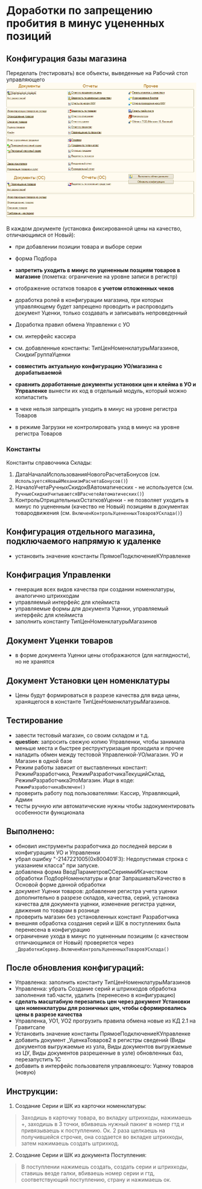 
# Доработки по запрещению пробития в минус уцененных позиций

## Конфигурация базы магазина

Переделать (тестировать) все объекты, выведенные на Рабочий стол управляющего
![скриншот рабочего стола управляющего](static/2021-01-24-12-53-30.png)

В каждом документе (установка фиксированной цены на качество, отличающимся от Новый):

- при добавлении позиции товара и выборе серии
- форма Подбора
- **запретить уходить в минус по уцененным позциям товаров в магазине** (пометка: ограничение на уровне записи в регистр)
- отображение остатков товаров **с учетом отложенных чеков**
- доработка ролей в конфигурации магазина, при которых управляющему будет запрещено проводить и распроводить документ Уценки, только создавать и записывать непроведенный
- Доработка правил обмена Управленки с УО

- см. интерфейс кассира
- см. добавленные константы: ТипЦенНоменклатурыМагазинов, СкидкиГруппаУценки
- **совместить актуальную конфигурацию УО/магазина с дорабатываемой**
- **сравнить доработанные документы установки цен и клейма в УО и Упрваленке** вынести их код в отдельный модуль, который можно копипастить
- в чеке нельзя запрещать уходить в минус на уровне регистра Товаров
- в режиме Загрузки не контролировать уход в минус на уровне регистра Товаров

### Константы

Константы справочника Склады:

1. ДатаНачалаИспользованияНовогоРасчетаБонусов (см. `ИспользуетсяНовыйМеханизмРасчетаБонусов()`)
2. НачалоУчетаРучныхСкидокВАвтоматических - не используется (см. `РучныеСкидкиУчитываютсяВРасчетеАвтоматических()`)
3. КонтрольОтрицательныхОстатковУценки - не позволяет уходить в минус по уцененным (качество не Новый) позициям в документах товародвижения (см. `ВключенКонтрольУцененныхТоваровУСклада()`)

## Конфигурация отдельного магазина, подключаемого напрямую к удаленке

- установить значение константы ПрямоеПодключениеКУправленке

## Конфиграция Управленки

- генерация всех видов качества при создании номенклатуры, аналогично штрихкодам
- управляемый интерфейс для клеймиста
- управляемые формы для документа Уценки, управляемый интерфейс для клеймиста
- заполнить константу ТипЦенНоменклатурыМагазинов

## Документ Уценки товаров

- в форме документа Уценки цены отображаются (для наглядности), но не хранятся

## Документ Установки цен номенклатуры

- Цены будут формироваться в разрезе качества для вида цены, хранящегося в константе ТипЦенНоменклатурыМагазинов.

## Тестирование

- завести тестовый магазин, со своим складом и т.д.
- **question**: запросить свежую копию Управленки, чтобы занимала меньше места и быстрее реструктуризация проходила и прочее
- наладить обмен между тестовой Управленкой-УО/магазин. УО и Магазин в одной базе
- Режим работы зависит от выставленных констант: РежимРазработчика, РежимРазработчикаТекущийСклад, РежимРазработчикаЭтоМагазин. Ищи в коде: `РежимРазработчикаВключен()`
- проверить работу под пользователями: Кассир, Управляющий, Админ
- тесты ручную или автоматические нужны чтобы задокументировать особенности функционала

## Выполнено:

- обновил инструменты разработчика до последней версии в конфигурациях УО и Управленки
- убрал ошибку "-2147221005(0x800401F3): Недопустимая строка с указанием класса" при запуске.
- добавлена форма ВводПараметровССериямиИКачеством обработки ПодборНоменклатуры и флаг ЗапрашиватьКачество в Основой форме данной обработки
- документ Уценки товаров: добавление регистра учета уценки дополнительно в разрезе складов, качества, серий, установка качества для документа уценки, изменение регистра уценки, движения по товарам в рознице
- проверить магазин без установленных констант Разработчика
- внешняя обработка создания серий и ШК в поступлениях была перенесена в конфигурацию
- ограничение ухода в минус по уцененным позициям (с качеством отличающимся от Новый) проверяется через `_ДоработкиСервер.ВключенКонтрольУцененныхТоваровУСклада()`

## После обновления конфигураций:

- Управленка: заполнить константу ТипЦенНоменклатурыМагазинов
- Управленка: убрать Создание серий и штрихкодов обработка заполнения таб.части, удалить (перенесено в конфигурацию)
- **сделать масштабную перезапись цен через документ Установки цен номенклатуры для розничных цен, чтобы сформировались цены в разрезе качества**
- Управленка, УО1, УО2 прогрузить правила обмена новые из КД 2.1 на Гравитсапе
- Установить значение константы ПрямоеПодключениеКУправленке
- добавить документ _УценкаТоваров2 в регистры сведений (Виды документов выгружаемые из узла, Виды документов выгружаемые из ЦУ, Виды документов разрешенные в узле) обновленных баз, перезапустить 1С
- добавить в интерфейс пользователя управляюещго: Уценку товаров (новую)

## Инструкции:

1. Создание Серии и ШК из карточки номенклатуры:

> Заходишь в карточку товара, во вкладку штрихкоды, нажимаешь +, заходишь в 3 точки, вбиваешь нужный пакинг в номер гтд и привязываешь к поступлению. Ок. 2 раза щелкаешь на получившейся строчке, она создается во вкладке штрихкоды, затем нажимаешь создать штрихкод.

2. Создание Серии и ШК из документа Поступления:

> В поступлении нажимешь создать, создать серии и штрихкоды, ставишь везде галки, вбиваешь номер серии и гтд, соответствующий поступлению, страну и нажимаешь ок.